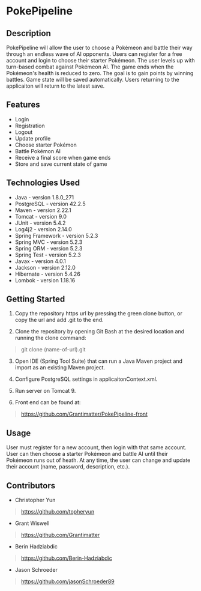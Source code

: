 # PokePipeline

## Description

PokePipeline will allow the user to choose a Pokémeon and battle their way through an endless wave of AI opponents. Users can register for a free account and login to choose their starter Pokémeon. The user levels up with turn-based combat against Pokémeon AI. The game ends when the Pokémeon's health is reduced to zero. The goal is to gain points by winning battles. Game state will be saved automatically. Users returning to the applicaiton will return to the latest save.

## Features

* Login
* Registration
* Logout
* Update profile
* Choose starter Pokémon
* Battle Pokémon AI
* Receive a final score when game ends
* Store and save current state of game

## Technologies Used

* Java - version 1.8.0_271
* PostgreSQL - version 42.2.5
* Maven - version 2.22.1
* Tomcat - version 9.0
* JUnit - version 5.4.2
* Log4j2 - version 2.14.0
* Spring Framework - version 5.2.3
* Spring MVC - version 5.2.3
* Spring ORM - version 5.2.3
* Spring Test - version 5.2.3
* Javax - version 4.0.1
* Jackson - version 2.12.0
* Hibernate - version 5.4.26
* Lombok - version 1.18.16

## Getting Started

1. Copy the repository https url by pressing the green clone button, or copy the url and add .git to the end.

2. Clone the repository by opening Git Bash at the desired location and running the clone command:

> git clone (name-of-url).git

3. Open IDE (Spring Tool Suite) that can run a Java Maven project and import as an existing Maven project.

4. Configure PostgreSQL settings in applicaitonContext.xml.

5. Run server on Tomcat 9.

6. Front end can be found at:

> https://github.com/Grantimatter/PokePipeline-front

## Usage

User must register for a new account, then login with that same account. User can then choose a starter Pokémeon and battle AI until their Pokémeon runs out of heath. At any time, the user can change and update their account (name, password, description, etc.). 

## Contributors

* Christopher Yun
> https://github.com/topheryun
* Grant Wiswell
> https://github.com/Grantimatter
* Berin Hadziabdic
> https://github.com/Berin-Hadziabdic
* Jason Schroeder
> https://github.com/jasonSchroeder89
